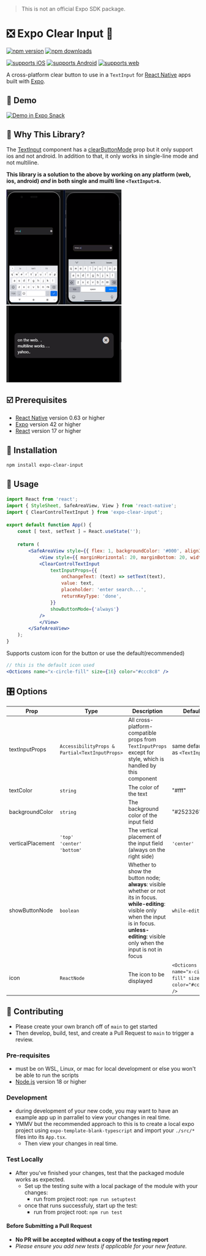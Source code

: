 
> This is not an official Expo SDK package.

# ❎ Expo Clear Input 📝

[![npm version](https://badge.fury.io/js/expo-clear-input.svg)](https://badge.fury.io/js/expo-clear-input)
[![npm downloads](https://img.shields.io/npm/dm/expo-clear-input.svg)](https://npm-stat.com/charts.html?package=expo-clear-input&from=2022-08-01)


[![supports iOS](https://img.shields.io/badge/iOS-999999.svg?style=flat-square&logo=APPLE&labelColor=999999&logoColor=fff)](https://github.com/expo/expo)
[![supports Android](https://img.shields.io/badge/Android-A4C639.svg?style=flat-square&logo=ANDROID&labelColor=A4C639&logoColor=fff)](https://github.com/expo/expo)
[![supports web](https://img.shields.io/badge/Web-4285F4.svg?style=flat-square&logo=GOOGLE-CHROME&labelColor=4285F4&logoColor=fff)](https://github.com/expo/expo)

A cross-platform clear button to use in a `TextInput` for [React Native](https://reactnative.dev/) apps built with [Expo](https://expo.dev/).

## 📲 Demo

[![Demo in Expo Snack](https://img.shields.io/badge/INTERACTIVE%20DEMO%20IN%20SNACK-000.svg?style=for-the-badge&logo=EXPO&labelColor=FFF&logoColor=000)](https://snack.expo.dev/@nini_bee/clearcontroltextinput-example)


## 🔬 Why This Library?

The [TextInput](https://reactnative.dev/docs/0.72/textinput) component has a [clearButtonMode](https://reactnative.dev/docs/0.72/textinput#clearbuttonmode-ios) prop but it only support ios and not android. In addition to that, it only works in single-line mode and not multiline.

**This library is a solution to the above by working on any platform (web, ios, android) *and* in both single and muilti line `<TextInput>`s.**


<img src="./assets/ios-android.png" width="300" height="300" title="ios and android screenshot" /> <img src="./assets/web-shot.png" width="300" height="200" title="web screenshot" />


## ☑️ Prerequisites
- [React Native](https://reactnative.dev/) version 0.63 or higher
- [Expo](https://expo.dev/) version 42 or higher
- [React](https://reactjs.org/) version 17 or higher

## 📠 Installation

```bash
npm install expo-clear-input
```

## 📎 Usage

```jsx
import React from 'react';
import { StyleSheet, SafeAreaView, View } from 'react-native';
import { ClearControlTextInput } from 'expo-clear-input';

export default function App() {
    const [ text, setText ] = React.useState('');

    return (
        <SafeAreaView style={{ flex: 1, backgroundColor: '#000', alignItems: 'center', justifyContent: 'center', }}>
            <View style={{ marginHorizontal: 20, marginBottom: 20, width: "80%" }}>
            <ClearControlTextInput
                textInputProps={{
                    onChangeText: (text) => setText(text),
                    value: text,
                    placeholder: 'enter search...',
                    returnKeyType: 'done',
                }}
                showButtonMode={'always'}
            />
            </View>
        </SafeAreaView>
    );
}
```

Supports custom icon for the button or use the default(recommended) 

```jsx
// this is the default icon used
<Octicons name="x-circle-fill" size={16} color="#ccc8c8" />
```

## 🎛️ Options

| Prop              | Type                                           | Description                                                                                                                                                                                                | Default                                                       |
| ----------------- | ---------------------------------------------- | ---------------------------------------------------------------------------------------------------------------------------------------------------------------------------------------------------------- | ------------------------------------------------------------- |
| textInputProps    | `AccessibilityProps & Partial<TextInputProps>` | All cross-platform-compatible props from `TextInputProps` except for style, which is handled by this component                                                                                             | same defaults as `<TextInput>`                                |
| textColor         | `string`                                       | The color of the text                                                                                                                                                                                      | "#fff"                                                        |
| backgroundColor   | `string`                                       | The background color of the input field                                                                                                                                                                    | "#252326"                                                     |
| verticalPlacement | `'top'`<br>`'center'`<br>`'bottom'`            | The vertical placement of the input field (always on the right side)                                                                                                                                       | `'center'`                                                    |
| showButtonNode    | `boolean`                                      | Whether to show the button node; **always**: visible whether or not its in focus. **while-editing**: visible only when the input is in focus. **unless-editing**: visible only when the input is not in focus | `while-editing`                                               |
| icon              | `ReactNode`                                    | The icon to be displayed                                                                                                                                                                                   | `<Octicons name="x-circle-fill" size={16} color="#ccc8c8" />` |

## 👥 Contributing

- Please create your own branch off of `main` to get started
- Then develop, build, test, and create a Pull Request to `main` to trigger a review.

### Pre-requisites
- must be on WSL, Linux, or mac for local development or else you won't be able to run the scripts
- [Node.js](https://nodejs.org/en/) version 18 or higher

### Development
- during development of your new code, you may want to have an example app up in parrallel to view your changes in real time.
- YMMV but the recommended approach to this is to create a local expo project using `expo-template-blank-typescript` and import your `./src/*` files into its `App.tsx`. 
  - Then view your changes in real time.

### Test Locally
- After you've finished your changes, test that the packaged module works as expected.
  - Set up the testing suite with a local package of the module with your changes:
    - run from project root: `npm run setuptest`
  - once that runs successfuly, start up the test:
    - run from project root:  `npm run test`  

#### Before Submitting a Pull Request
- **No PR will be accepted without a copy of the testing report**
- *Please ensure you add new tests if applicable for your new feature.* 